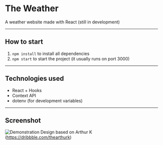 # The Weather
A weather website made with React (still in development)

---
## How to start
1. `npm install` to install all dependencies 
2. `npm start` to start the project (it usually runs on port 3000)
---
## Technologies used
- React + Hooks
- Context API
- dotenv (for development variables)
---
## Screenshot
![Demonstration](https://i.imgur.com/6ORj9hQ.png)
Design based on Arthur K (https://dribbble.com/thearthurk)
